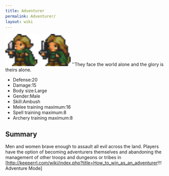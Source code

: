 ```yaml
---
title: Adventurer
permalink: Adventurer/
layout: wiki
---
```


<img src="adventurer.png" title="fig:adventurer.png" alt="adventurer.png" width="100" />
<img src="adventurer_female.png" title="fig:adventurer_female.png" alt="adventurer_female.png" width="100" />
''They face the world alone and the glory is theirs alone.

-   Defense:20
-   Damage:15
-   Body size:Large
-   Gender:Male
-   Skill:Ambush
-   Melee training maximum:16
-   Spell training maximum:8
-   Archery training maximum:8

Summary
-------

Men and women brave enough to assault all evil across the land. Players
have the option of becoming adventurers themselves and abandoning the
management of other troops and dungeons or tribes in
\[<http://keeperrl.com/wiki/index.php?title=How_to_win_as_an_adventurer>!!!
Adventure Mode\]
